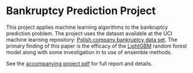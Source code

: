 # Bankruptcy Prediction Project

This project applies machine learning algorithms to the bankruptcy prediction problem. The project uses the dataset available at the UCI machine learning repository: [Polish company bankruptcy data set](https://archive.ics.uci.edu/ml/datasets/Polish+companies+bankruptcy+data). The primary finding of this paper is the efficacy of the [LightGBM](https://github.com/Microsoft/LightGBM) random forest model along with some investigation in to use of ensemble methods.

See the [accompanying project pdf](https://github.com/mmkidd/bankruptcy_prediction/blob/master/bankruptcy_project.pdf) for full report and details.
